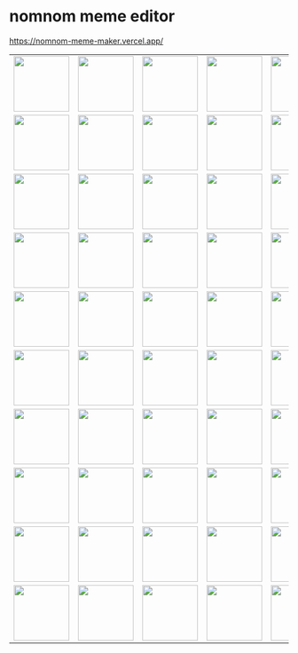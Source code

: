 # nomnom meme editor


https://nomnom-meme-maker.vercel.app/


<table>
<tr>
  <td><img src="https://nomnom-meme-maker.vercel.app/presets/0.png" width="100" height="100" /></td>
  <td><img src="https://nomnom-meme-maker.vercel.app/presets/1.png" width="100" height="100" /></td>
  <td><img src="https://nomnom-meme-maker.vercel.app/presets/2.png" width="100" height="100" /></td>
  <td><img src="https://nomnom-meme-maker.vercel.app/presets/3.png" width="100" height="100" /></td>
  <td><img src="https://nomnom-meme-maker.vercel.app/presets/4.png" width="100" height="100" /></td>
</tr>
<tr>
  <td><img src="https://nomnom-meme-maker.vercel.app/presets/5.png" width="100" height="100" /></td>
  <td><img src="https://nomnom-meme-maker.vercel.app/presets/6.png" width="100" height="100" /></td>
  <td><img src="https://nomnom-meme-maker.vercel.app/presets/7.png" width="100" height="100" /></td>
  <td><img src="https://nomnom-meme-maker.vercel.app/presets/8.png" width="100" height="100" /></td>
  <td><img src="https://nomnom-meme-maker.vercel.app/presets/9.png" width="100" height="100" /></td>
</tr>
<tr>
  <td><img src="https://nomnom-meme-maker.vercel.app/presets/10.png" width="100" height="100" /></td>
  <td><img src="https://nomnom-meme-maker.vercel.app/presets/11.png" width="100" height="100" /></td>
  <td><img src="https://nomnom-meme-maker.vercel.app/presets/12.png" width="100" height="100" /></td>
  <td><img src="https://nomnom-meme-maker.vercel.app/presets/13.png" width="100" height="100" /></td>
  <td><img src="https://nomnom-meme-maker.vercel.app/presets/14.png" width="100" height="100" /></td>
</tr>
<tr>
  <td><img src="https://nomnom-meme-maker.vercel.app/presets/15.png" width="100" height="100" /></td>
  <td><img src="https://nomnom-meme-maker.vercel.app/presets/16.png" width="100" height="100" /></td>
  <td><img src="https://nomnom-meme-maker.vercel.app/presets/17.png" width="100" height="100" /></td>
  <td><img src="https://nomnom-meme-maker.vercel.app/presets/18.png" width="100" height="100" /></td>
  <td><img src="https://nomnom-meme-maker.vercel.app/presets/19.png" width="100" height="100" /></td>
</tr>
<tr>
  <td><img src="https://nomnom-meme-maker.vercel.app/presets/20.png" width="100" height="100" /></td>
  <td><img src="https://nomnom-meme-maker.vercel.app/presets/21.png" width="100" height="100" /></td>
  <td><img src="https://nomnom-meme-maker.vercel.app/presets/22.png" width="100" height="100" /></td>
  <td><img src="https://nomnom-meme-maker.vercel.app/presets/23.png" width="100" height="100" /></td>
  <td><img src="https://nomnom-meme-maker.vercel.app/presets/24.png" width="100" height="100" /></td>
</tr>
<tr>
  <td><img src="https://nomnom-meme-maker.vercel.app/presets/25.png" width="100" height="100" /></td>
  <td><img src="https://nomnom-meme-maker.vercel.app/presets/26.png" width="100" height="100" /></td>
  <td><img src="https://nomnom-meme-maker.vercel.app/presets/27.png" width="100" height="100" /></td>
  <td><img src="https://nomnom-meme-maker.vercel.app/presets/28.png" width="100" height="100" /></td>
  <td><img src="https://nomnom-meme-maker.vercel.app/presets/29.png" width="100" height="100" /></td>
</tr>
<tr>
  <td><img src="https://nomnom-meme-maker.vercel.app/presets/30.png" width="100" height="100" /></td>
  <td><img src="https://nomnom-meme-maker.vercel.app/presets/31.png" width="100" height="100" /></td>
  <td><img src="https://nomnom-meme-maker.vercel.app/presets/32.png" width="100" height="100" /></td>
  <td><img src="https://nomnom-meme-maker.vercel.app/presets/33.png" width="100" height="100" /></td>
  <td><img src="https://nomnom-meme-maker.vercel.app/presets/34.png" width="100" height="100" /></td>
</tr>
<tr>
  <td><img src="https://nomnom-meme-maker.vercel.app/presets/35.png" width="100" height="100" /></td>
  <td><img src="https://nomnom-meme-maker.vercel.app/presets/36.png" width="100" height="100" /></td>
  <td><img src="https://nomnom-meme-maker.vercel.app/presets/37.png" width="100" height="100" /></td>
  <td><img src="https://nomnom-meme-maker.vercel.app/presets/38.png" width="100" height="100" /></td>
  <td><img src="https://nomnom-meme-maker.vercel.app/presets/39.png" width="100" height="100" /></td>
</tr>
<tr>
  <td><img src="https://nomnom-meme-maker.vercel.app/presets/40.png" width="100" height="100" /></td>
  <td><img src="https://nomnom-meme-maker.vercel.app/presets/41.png" width="100" height="100" /></td>
  <td><img src="https://nomnom-meme-maker.vercel.app/presets/42.png" width="100" height="100" /></td>
  <td><img src="https://nomnom-meme-maker.vercel.app/presets/43.png" width="100" height="100" /></td>
  <td><img src="https://nomnom-meme-maker.vercel.app/presets/44.png" width="100" height="100" /></td>
</tr>
<tr>
  <td><img src="https://nomnom-meme-maker.vercel.app/presets/45.png" width="100" height="100" /></td>
  <td><img src="https://nomnom-meme-maker.vercel.app/presets/46.png" width="100" height="100" /></td>
  <td><img src="https://nomnom-meme-maker.vercel.app/presets/47.png" width="100" height="100" /></td>
  <td><img src="https://nomnom-meme-maker.vercel.app/presets/48.png" width="100" height="100" /></td>
  <td><img src="https://nomnom-meme-maker.vercel.app/presets/49.png" width="100" height="100" /></td>
</tr>
</table>


